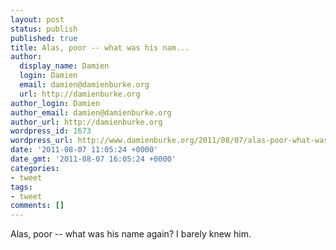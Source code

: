 ```yaml
---
layout: post
status: publish
published: true
title: Alas, poor -- what was his nam...
author:
  display_name: Damien
  login: Damien
  email: damien@damienburke.org
  url: http://damienburke.org
author_login: Damien
author_email: damien@damienburke.org
author_url: http://damienburke.org
wordpress_id: 1673
wordpress_url: http://www.damienburke.org/2011/08/07/alas-poor-what-was-his-nam/
date: '2011-08-07 11:05:24 +0000'
date_gmt: '2011-08-07 16:05:24 +0000'
categories:
- tweet
tags:
- tweet
comments: []
---
```

<p>Alas, poor -- what was his name again? I barely knew him.</p>
